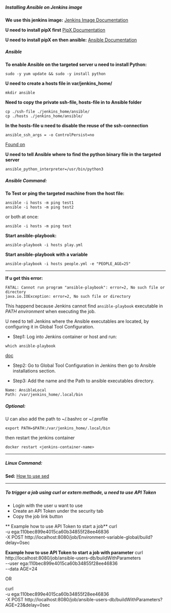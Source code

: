 ##### Installing Ansible on Jenkins image

**We use this jenkins image:**
[Jenkins Image Documentation](https://github.com/jenkinsci/docker/blob/master/README.md)

**U need to install pipX first**
[PipX Documentation](https://pipx.pypa.io/stable/)

**U need to install pipX en then ansible:**
[Ansible Documentation](https://docs.ansible.com/ansible/latest/installation_guide/intro_installation.html)

##### Ansible

**To enable Ansible on the targeted server u need to install Python:**
```
sudo -y yum update && sudo -y install python
```

**U need to create a hosts file in var/jenkins_home/**
```
mkdir ansible
```

**Need to copy the private ssh-file, hosts-file in to Ansible folder**
```
cp ./ssh-file ./jenkins_home/ansible/
cp ./hosts ./jenkins_home/ansible/
```

**In the hosts-file u need to disable the reuse of the ssh-connection**
```
ansible_ssh_args = -o ControlPersist=no
```
[Found on](https://stackoverflow.com/questions/78875678/jenkins-docker-container-ansible-fails-to-connect-via-ssh-when-run-via-jenkins)

**U need to tell Ansible where to find the python binary file in the targeted server**
```
ansible_python_interpreter=/usr/bin/python3
```

##### Ansible Command:
**To Test or ping the targeted machine from the host file:**
```
ansible -i hosts -m ping test1
ansible -i hosts -m ping test2
```
or both at once:
```
ansible -i hosts -m ping test
```

**Start ansible-playbook:**
```
ansible-playbook -i hosts play.yml
```

**Start ansible-playbook with a variable**
```
ansible-playbook -i hosts people.yml -e "PEOPLE_AGE=25"
```


---

**If u get this error:**
```
FATAL: Cannot run program "ansible-playbook": error=2, No such file or directory
java.io.IOException: error=2, No such file or directory
```
This happend because Jenkins cannot find `ansible-playbook` executable in *PATH environment* when executing the job.

U need to tell Jenkins where the Ansible executables are located, by configuring it in Global Tool Configuration.

- Step1:
Log into Jenkins container or host and run:
```
which ansible-playbook
```
[doc](https://www.geeksforgeeks.org/which-command-in-linux-with-examples/)

- Step2:
Go to Global Tool Configuration in Jenkins then go to Ansible installations section.

- Step3:
Add the name and the Path to ansible executables directory.
```
Name: AnsibleLocal
Path: /var/jenkins_home/.local/bin
```

##### Optional:
U can also add the path to ~/.bashrc or ~/.profile
```
export PATH=$PATH:/var/jenkins_home/.local/bin
```
then restart the jenkins container
```
docker restart <jenkins-container-name>
```

---

##### Linux Command:
**Sed:**
[How to use sed](https://www.geeksforgeeks.org/sed-command-in-linux-unix-with-examples/)

---

##### To trigger a job using curl or extern methode, u need to use API Token
- Login with the user u want to use
- Create an API Token under the security tab
- Copy the job link button

** Example how to use API Token to start a job**
curl \
-u ega:110bec899e4015ca60b34855f28ee46836 \
-X POST http://localhost:8080/job/Environment-variable-global/build?delay=0sec

**Example how to use API Token to start a job with parameter**
curl http://localhost:8080/job/ansible-users-db/buildWithParameters \
--user ega:110bec899e4015ca60b34855f28ee46836 \
--data AGE=24

OR

curl \
-u ega:110bec899e4015ca60b34855f28ee46836 \
-X POST http://localhost:8080/job/ansible-users-db/buildWithParameters?AGE=23&delay=0sec
